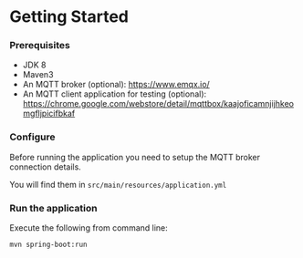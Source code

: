 # Getting Started

### Prerequisites
- JDK 8
- Maven3
- An MQTT broker (optional): https://www.emqx.io/
- An MQTT client application for testing (optional): https://chrome.google.com/webstore/detail/mqttbox/kaajoficamnjijhkeomgfljpicifbkaf

### Configure
Before running the application you need to setup the MQTT broker connection details.

You will find them in `src/main/resources/application.yml`

### Run the application
Execute the following from command line:

`mvn spring-boot:run`

